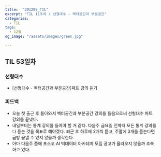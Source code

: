 ```yaml
---
title:  "201208_TIL"
excerpt: "TIL 11주차 / 선형대수 - 벡터공간과 부분공간"
categories:
  - TIL
tags:
  - 12월
og_image: "/assets/images/green.jpg"
  
---
```

## TIL 53일차

### 선형대수
- [선형대수 - 벡터공간과 부분공간]파트 강의 듣기


### 피드백
- 오늘 첫 출근 후 돌아와서 벡터공간과 부분공간 강의를 들음으로써 선형대수 파트 강의를 끝냈다.
- 내일부터는 통계 강의를 들어야 할 거 같다. 다음주 금요일 전까지 모든 통계 강의를 다 듣는 것을 목표로 해야겠다. 퇴근 후 하루에 2개씩 듣고, 주말에 3개를 듣는다면 금방 끝낼 수 있지 않을까 생각한다.
- 아마 다음주 쯤에 포스코 AI 빅데이터 아카데미 모집 공고가 올라오지 않을까 추측하고 있다.